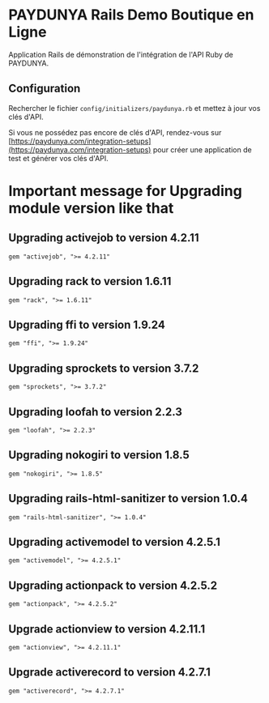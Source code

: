 PAYDUNYA Rails Demo Boutique en Ligne
=====================================

Application Rails de démonstration de l'intégration de l'API Ruby de PAYDUNYA.

## Configuration

Rechercher le fichier `config/initializers/paydunya.rb` et mettez à jour vos clés d'API.

Si vous ne possédez pas encore de clés d'API, rendez-vous sur [https://paydunya.com/integration-setups](https://paydunya.com/integration-setups) pour créer une application de test et générer vos clés d'API.


# **Important message for Upgrading module version like that** 

## Upgrading activejob to version 4.2.11 
    gem "activejob", ">= 4.2.11"

## Upgrading rack to version 1.6.11
    gem "rack", ">= 1.6.11"

## Upgrading ffi to version 1.9.24 
    gem "ffi", ">= 1.9.24"

## Upgrading sprockets to version 3.7.2
    gem "sprockets", ">= 3.7.2"

## Upgrading loofah to version 2.2.3 
    gem "loofah", ">= 2.2.3"

## Upgrading nokogiri to version 1.8.5
    gem "nokogiri", ">= 1.8.5"

## Upgrading rails-html-sanitizer to version 1.0.4
    gem "rails-html-sanitizer", ">= 1.0.4"

## Upgrading activemodel to version 4.2.5.1 
    gem "activemodel", ">= 4.2.5.1"

## Upgrading actionpack to version 4.2.5.2
    gem "actionpack", ">= 4.2.5.2"

## Upgrade actionview to version 4.2.11.1
    gem "actionview", ">= 4.2.11.1"

## Upgrade activerecord to version 4.2.7.1
    gem "activerecord", ">= 4.2.7.1"